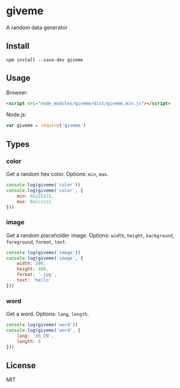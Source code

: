 # giveme
A random data generator

## Install
```shell
npm install --save-dev giveme
```

## Usage
Browser:
```html
<script src="node_modules/giveme/dist/giveme.min.js"></script>
```
Node.js:
```js
var giveme = require('giveme')
```

## Types
### color
Get a random hex color.
Options: `min`, `max`.

```js
console.log(giveme('color'))
console.log(giveme('color', {
	min: 0x222222,
	max: 0xcccccc
}))
```

### image
Get a random placeholder image.
Options: `width`, `height`, `background`, `foreground`, `format`, `text`.

```js
console.log(giveme('image'))
console.log(giveme('image', {
	width: 200,
	height: 400,
	format: '.jpg',
	text: 'hello'
}))
```
### word
Get a word.
Options: `lang`, `length`.

```js
console.log(giveme('word'))
console.log(giveme('word', {
	lang: 'zh_CN',
	length: 5
}))
```

## License
MIT
